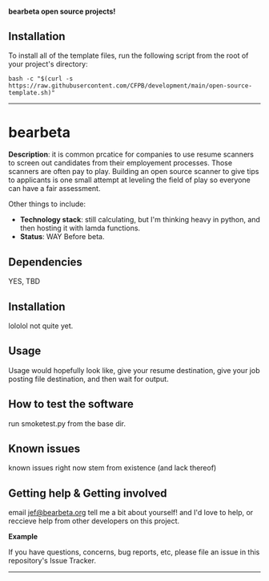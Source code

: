 #### bearbeta open source projects!


## Installation

To install all of the template files, run the following script from the root of your project's directory:

```
bash -c "$(curl -s https://raw.githubusercontent.com/CFPB/development/main/open-source-template.sh)"
```

----

# bearbeta

**Description**:  it is common prcatice for companies to use resume scanners to screen out candidates from their employement processes. 
Those scanners are often pay to play. 
Building an open source scanner to give tips to applicants is one small attempt at leveling the field of play so everyone can have a fair assessment. 

Other things to include:

  - **Technology stack**: still calculating, but I'm thinking heavy in python, and then hosting it with lamda functions. 
  - **Status**: WAY Before beta. 


## Dependencies

YES, TBD

## Installation

lololol not quite yet. 


## Usage

Usage would hopefully look like, give your resume destination, give your job posting file destination, and then wait for output. 

## How to test the software

run smoketest.py from the base dir. 

## Known issues

known issues right now stem from existence (and lack thereof) 

## Getting help  & Getting involved 

email jef@bearbeta.org tell me a bit about yourself! and I'd love to help, or reccieve help from other developers on this project. 

**Example**

If you have questions, concerns, bug reports, etc, please file an issue in this repository's Issue Tracker.

----
